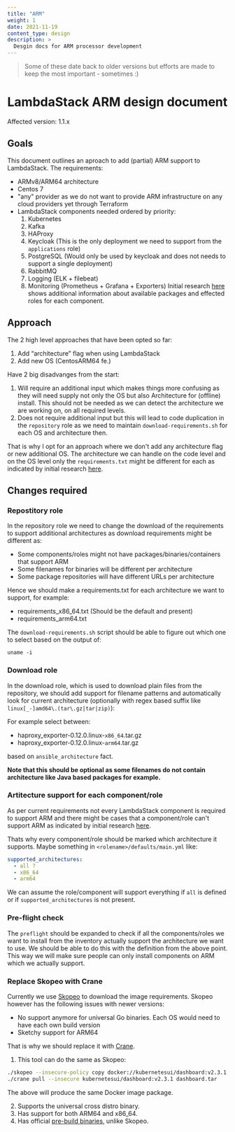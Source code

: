 ```yaml
---
title: "ARM"
weight: 1
date: 2021-11-19
content_type: design
description: >
  Desgin docs for ARM processor development
---
```


>Some of these date back to older versions but efforts are made to keep the most important - sometimes :)

# LambdaStack ARM design document

Affected version: 1.1.x

## Goals

This document outlines an aproach to add (partial) ARM support to LambdaStack. The requirements:

- ARMv8/ARM64 architecture
- Centos 7
- "any" provider as we do not want to provide ARM infrastructure on any cloud providers yet through Terraform
- LambdaStack components needed ordered by priority:
    1. Kubernetes
    2. Kafka
    3. HAProxy
    5. Keycloak (This is the only deployment we need to support from the ```applications``` role)
    6. PostgreSQL (Would only be used by keycloak and does not needs to support a single deployment)
    7. RabbitMQ
    8. Logging (ELK + filebeat)
    9. Monitoring (Prometheus + Grafana + Exporters)
  Initial research [here](./centos-arm-analysis.md) shows additional information about available packages and effected roles for each component.

## Approach

The 2 high level approaches that have been opted so far:

1. Add “architecture” flag when using LambdaStack
2. Add new OS (CentosARM64 fe.)

Have 2 big disadvanges from the start:

1. Will require an additional input which makes things more confusing as they will need supply not only the OS but also Architecture for (offline) install. This should not be needed as we can detect the architecture we are working on, on all required levels.
2. Does not require additional input but this will lead to code duplication in the ```repository``` role as we need to maintain ```download-requirements.sh``` for each OS and architecture then.

That is why I opt for an approach where we don't add any architecture flag or new additional OS. The architecture we can handle on the code level and on the OS level only the ```requirements.txt``` might be different for each as indicated by initial research [here](./centos-arm-analysis.md).


## Changes required

### Repostitory role

In the repository role we need to change the download of the requirements to support additional architectures as download requirements might be different as:

- Some components/roles might not have packages/binaries/containers that support ARM
- Some filenames for binaries will be different per architecture
- Some package repositories will have different URLs per architecture

Hence we should make a requirements.txt for each architecture we want to support, for example:

- requirements_x86_64.txt (Should be the default and present)
- requirements_arm64.txt

The ```download-requirements.sh``` script should be able to figure out which one to select based on the output of:

```shell
uname -i

```

### Download role

In the download role, which is used to download plain files from the repository, we should add support for filename patterns and automatically look for current architecture (optionally with regex based suffix like `linux[_-]amd64\.(tar\.gz|tar|zip)`):

For example select between:

- haproxy_exporter-0.12.0.linux-```x86_64```.tar.gz
- haproxy_exporter-0.12.0.linux-```arm64```.tar.gz

based on ```ansible_architecture``` fact.

**Note that this should be optional as some filenames do not contain architecture like Java based packages for example.**

### Artitecture support for each component/role

As per current requirements not every LambdaStack component is required to support ARM and there might be cases that a component/role can't support ARM as indicated by initial research [here](./centos-arm-analysis.md).

Thats why every component/role should be marked which architecture it supports. Maybe something in ```<rolename>/defaults/main.yml``` like:

```yml
supported_architectures:
  - all ?
  - x86_64
  - arm64
```

We can assume the role/component will support everything if ```all``` is defined or if ```supported_architectures``` is not present.

### Pre-flight check

The ```preflight``` should be expanded to check if all the components/roles we want to install from the inventory actually support the architecture we want to use. We should be able to do this with the definition from the above point. This way we will make sure people can only install components on ARM which we actually support.

### Replace Skopeo with Crane

Currently we use [Skopeo](https://github.com/containers/skopeo) to download the image requirements. Skopeo however has the following issues with newer versions:

- No support anymore for universal Go binaries. Each OS would need to have each own build version
- Sketchy support for ARM64

That is why we should replace it with [Crane](https://github.com/google/go-containerregistry/blob/main/cmd/crane/README.md).

1. This tool can do the same as Skopeo:

```bash
./skopeo --insecure-policy copy docker://kubernetesui/dashboard:v2.3.1 docker-archive:skopeodashboard:v2.3.1
./crane pull --insecure kubernetesui/dashboard:v2.3.1 dashboard.tar
```

The above will produce the same Docker image package.

2. Supports the universal cross distro binary.
3. Has support for both ARM64 and x86_64.
4. Has official [pre-build binaries](https://github.com/google/go-containerregistry/releases/tag/v0.4.0), unlike Skopeo.
